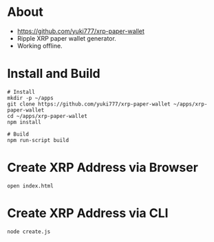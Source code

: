 # About
- https://github.com/yuki777/xrp-paper-wallet
- Ripple XRP paper wallet generator.
- Working offline.

# Install and Build
```
# Install
mkdir -p ~/apps
git clone https://github.com/yuki777/xrp-paper-wallet ~/apps/xrp-paper-wallet
cd ~/apps/xrp-paper-wallet
npm install

# Build
npm run-script build
```

# Create XRP Address via Browser
```
open index.html
```

# Create XRP Address via CLI
```
node create.js
```
